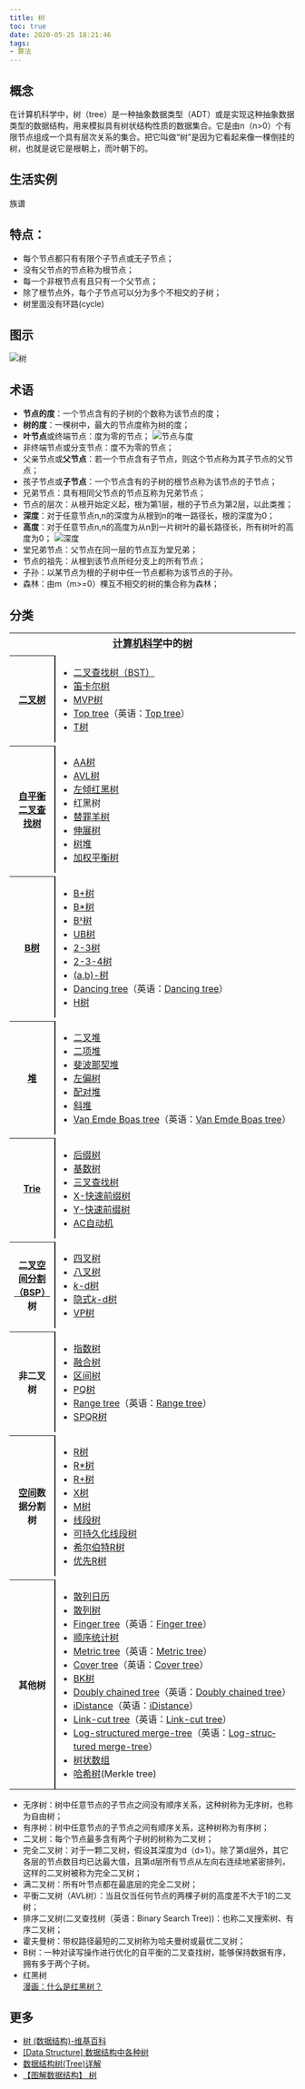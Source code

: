 ```yaml
---
title: 树
toc: true
date: 2020-05-25 18:21:46
tags:
- 算法
---
```


## 概念
在计算机科学中，树（tree）是一种抽象数据类型（ADT）或是实现这种抽象数据类型的数据结构，用来模拟具有树状结构性质的数据集合。它是由n（n>0）个有限节点组成一个具有层次关系的集合。把它叫做“树”是因为它看起来像一棵倒挂的树，也就是说它是根朝上，而叶朝下的。

## 生活实例
族谱

## 特点：

- 每个节点都只有有限个子节点或无子节点；
- 没有父节点的节点称为根节点；
- 每一个非根节点有且只有一个父节点；
- 除了根节点外，每个子节点可以分为多个不相交的子树；
- 树里面没有环路(cycle)

## 图示

![树](img/Treedatastructure.png)

## 术语
- **节点的度**：一个节点含有的子树的个数称为该节点的度；
- **树的度**：一棵树中，最大的节点度称为树的度；
-  **叶节点**或终端节点：度为零的节点；
    ![节点与度](img/21AKcEALa8.png)
- 非终端节点或分支节点：度不为零的节点；
- 父亲节点或**父节点**：若一个节点含有子节点，则这个节点称为其子节点的父节点；
- 孩子节点或**子节点**：一个节点含有的子树的根节点称为该节点的子节点；
- 兄弟节点：具有相同父节点的节点互称为兄弟节点；
- 节点的层次：从根开始定义起，根为第1层，根的子节点为第2层，以此类推；
- **深度**：对于任意节点n,n的深度为从根到n的唯一路径长，根的深度为0；
- **高度**：对于任意节点n,n的高度为从n到一片树叶的最长路径长，所有树叶的高度为0；
    ![深度](img/G21BLhmll3.png)
- 堂兄弟节点：父节点在同一层的节点互为堂兄弟；
- 节点的祖先：从根到该节点所经分支上的所有节点；
- 子孙：以某节点为根的子树中任一节点都称为该节点的子孙。
- 森林：由m（m>=0）棵互不相交的树的集合称为森林；

## 分类

<table cellspacing="0" class="nowraplinks collapsible autocollapse navbox-inner" style="border-spacing:0;background:transparent;color:inherit" id="collapsibleTable0"><tbody><tr><th scope="col" class="navbox-title" colspan="2"><div style="font-size:110%"><a href="https://wikipedia.hk.wjbk.site/baike-%E8%AE%A1%E7%AE%97%E6%9C%BA%E7%A7%91%E5%AD%A6" title="计算机科学">计算机科学</a>中的<a href="https://wikipedia.hk.wjbk.site/baike-%E6%A0%91_(%E6%95%B0%E6%8D%AE%E7%BB%93%E6%9E%84)" title="树 (数据结构)">树</a></div></th></tr><tr style="height:2px"><td colspan="3"></td></tr><tr><th scope="row" class="navbox-group"><a href="https://wikipedia.hk.wjbk.site/baike-%E4%BA%8C%E5%8F%89%E6%A0%91" title="二叉树">二叉树</a></th><td class="navbox-list navbox-odd hlist" style="text-align:left;border-left-width:2px;border-left-style:solid;width:100%;padding:0px"><div style="padding:0em 0.25em">
<ul><li><a href="https://wikipedia.hk.wjbk.site/baike-%E4%BA%8C%E5%85%83%E6%90%9C%E5%B0%8B%E6%A8%B9" title="二叉搜索树">二叉查找树（BST）</a></li>
<li><a href="https://wikipedia.hk.wjbk.site/baike-%E7%AC%9B%E5%8D%A1%E5%B0%94%E6%A0%91" title="笛卡尔树">笛卡尔树</a></li>
<li><a href="/w/index.php?title=MVP%E6%A0%91&amp;action=edit&amp;redlink=1" class="new" title="MVP树（页面不存在）">MVP树</a></li>
<li><span class="ilh-all" data-orig-title="Top tree" data-lang-code="en" data-lang-name="英语" data-foreign-title="Top tree"><span class="ilh-page"><a href="/w/index.php?title=Top_tree&amp;action=edit&amp;redlink=1" class="new" original-title="Top tree（页面不存在）">Top tree</a></span><span class="noprint ilh-comment">（<span class="ilh-lang">英语</span><span class="ilh-colon">：</span><span class="ilh-link"><a href="https://en.wikipedia.org/wiki/Top_tree" class="extiw" title="en:Top tree"><span lang="en" dir="auto">Top tree</span></a></span>）</span></span></li>
<li><a href="/w/index.php?title=T%E6%A0%91&amp;action=edit&amp;redlink=1" class="new" title="T树（页面不存在）">T树</a></li></ul>
</div></td></tr><tr style="height:2px"><td colspan="3"></td></tr><tr><th scope="row" class="navbox-group"><a href="https://wikipedia.hk.wjbk.site/baike-%E8%87%AA%E5%B9%B3%E8%A1%A1%E4%BA%8C%E5%8F%89%E6%9F%A5%E6%89%BE%E6%A0%91" class="mw-redirect" title="自平衡二叉查找树">自平衡二叉查找树</a></th><td class="navbox-list navbox-even hlist" style="text-align:left;border-left-width:2px;border-left-style:solid;width:100%;padding:0px"><div style="padding:0em 0.25em">
<ul><li><a href="https://wikipedia.hk.wjbk.site/baike-AA%E6%A0%91" title="AA树">AA树</a></li>
<li><a href="https://wikipedia.hk.wjbk.site/baike-AVL%E6%A0%91" title="AVL树">AVL树</a></li>
<li><a href="https://wikipedia.hk.wjbk.site/baike-%E5%B7%A6%E5%80%BE%E7%BA%A2%E9%BB%91%E6%A0%91" title="左倾红黑树">左倾红黑树</a></li>
<li><a class="mw-selflink selflink">红黑树</a></li>
<li><a href="https://wikipedia.hk.wjbk.site/baike-%E6%9B%BF%E7%BD%AA%E7%BE%8A%E6%A0%91" title="替罪羊树">替罪羊树</a></li>
<li><a href="https://wikipedia.hk.wjbk.site/baike-%E4%BC%B8%E5%B1%95%E6%A0%91" title="伸展树">伸展树</a></li>
<li><a href="https://wikipedia.hk.wjbk.site/baike-%E6%A0%91%E5%A0%86" title="树堆">树堆</a></li>
<li><a href="https://wikipedia.hk.wjbk.site/baike-%E5%8A%A0%E6%9D%83%E5%B9%B3%E8%A1%A1%E6%A0%91" title="加权平衡树">加权平衡树</a></li></ul>
</div></td></tr><tr style="height:2px"><td colspan="3"></td></tr><tr><th scope="row" class="navbox-group"><a href="https://wikipedia.hk.wjbk.site/baike-B%E6%A0%91" title="B树">B树</a></th><td class="navbox-list navbox-odd hlist" style="text-align:left;border-left-width:2px;border-left-style:solid;width:100%;padding:0px"><div style="padding:0em 0.25em">
<ul><li><a href="https://wikipedia.hk.wjbk.site/baike-B%2B%E6%A0%91" title="B+树">B+树</a></li>
<li><a href="/w/index.php?title=B*%E6%A0%91&amp;action=edit&amp;redlink=1" class="new" title="B*树（页面不存在）">B*树</a></li>
<li><a href="/w/index.php?title=Bx%E6%A0%91&amp;action=edit&amp;redlink=1" class="new" title="Bx树（页面不存在）">B<small><sup>x</sup></small>树</a></li>
<li><a href="/w/index.php?title=UB%E6%A0%91&amp;action=edit&amp;redlink=1" class="new" title="UB树（页面不存在）">UB树</a></li>
<li><a href="https://wikipedia.hk.wjbk.site/baike-2-3%E6%A0%91" title="2-3树">2-3树</a></li>
<li><a href="https://wikipedia.hk.wjbk.site/baike-2-3-4%E6%A0%91" title="2-3-4树">2-3-4树</a></li>
<li><a href="/w/index.php?title=(a,b)-%E6%A0%91&amp;action=edit&amp;redlink=1" class="new" title="(a,b)-树（页面不存在）">(a,b)-树</a></li>
<li><span class="ilh-all" data-orig-title="Dancing tree" data-lang-code="en" data-lang-name="英语" data-foreign-title="Dancing tree"><span class="ilh-page"><a href="/w/index.php?title=Dancing_tree&amp;action=edit&amp;redlink=1" class="new" original-title="Dancing tree（页面不存在）">Dancing tree</a></span><span class="noprint ilh-comment">（<span class="ilh-lang">英语</span><span class="ilh-colon">：</span><span class="ilh-link"><a href="https://en.wikipedia.org/wiki/Dancing_tree" class="extiw" title="en:Dancing tree"><span lang="en" dir="auto">Dancing tree</span></a></span>）</span></span></li>
<li><a href="https://wikipedia.hk.wjbk.site/baike-H%E6%A0%91" title="H树">H树</a></li></ul>
</div></td></tr><tr style="height:2px"><td colspan="3"></td></tr><tr><th scope="row" class="navbox-group"><a href="https://wikipedia.hk.wjbk.site/baike-%E5%A0%86_(%E6%95%B0%E6%8D%AE%E7%BB%93%E6%9E%84)" class="mw-redirect" title="堆 (数据结构)">堆</a></th><td class="navbox-list navbox-even hlist" style="text-align:left;border-left-width:2px;border-left-style:solid;width:100%;padding:0px"><div style="padding:0em 0.25em">
<ul><li><a href="https://wikipedia.hk.wjbk.site/baike-%E4%BA%8C%E5%8F%89%E5%A0%86" title="二叉堆">二叉堆</a></li>
<li><a href="https://wikipedia.hk.wjbk.site/baike-%E4%BA%8C%E9%A1%B9%E5%A0%86" title="二项堆">二项堆</a></li>
<li><a href="https://wikipedia.hk.wjbk.site/baike-%E6%96%90%E6%B3%A2%E9%82%A3%E5%A5%91%E5%A0%86" title="斐波那契堆">斐波那契堆</a></li>
<li><a href="https://wikipedia.hk.wjbk.site/baike-%E5%B7%A6%E5%81%8F%E6%A0%91" title="左偏树">左偏树</a></li>
<li><a href="https://wikipedia.hk.wjbk.site/baike-%E9%85%8D%E5%AF%B9%E5%A0%86" title="配对堆">配对堆</a></li>
<li><a href="https://wikipedia.hk.wjbk.site/baike-%E6%96%9C%E5%A0%86" title="斜堆">斜堆</a></li>
<li><span class="ilh-all" data-orig-title="Van Emde Boas tree" data-lang-code="en" data-lang-name="英语" data-foreign-title="Van Emde Boas tree"><span class="ilh-page"><a href="/w/index.php?title=Van_Emde_Boas_tree&amp;action=edit&amp;redlink=1" class="new" original-title="Van Emde Boas tree（页面不存在）">Van Emde Boas tree</a></span><span class="noprint ilh-comment">（<span class="ilh-lang">英语</span><span class="ilh-colon">：</span><span class="ilh-link"><a href="https://en.wikipedia.org/wiki/Van_Emde_Boas_tree" class="extiw" title="en:Van Emde Boas tree"><span lang="en" dir="auto">Van Emde Boas tree</span></a></span>）</span></span></li></ul>
</div></td></tr><tr style="height:2px"><td colspan="3"></td></tr><tr><th scope="row" class="navbox-group"><a href="https://wikipedia.hk.wjbk.site/baike-Trie" title="Trie">Trie</a></th><td class="navbox-list navbox-odd hlist" style="text-align:left;border-left-width:2px;border-left-style:solid;width:100%;padding:0px"><div style="padding:0em 0.25em">
<ul><li><a href="https://wikipedia.hk.wjbk.site/baike-%E5%90%8E%E7%BC%80%E6%A0%91" title="后缀树">后缀树</a></li>
<li><a href="https://wikipedia.hk.wjbk.site/baike-%E5%9F%BA%E6%95%B0%E6%A0%91" title="基数树">基数树</a></li>
<li><a href="https://wikipedia.hk.wjbk.site/baike-%E4%B8%89%E5%8F%89%E6%90%9C%E7%B4%A2%E6%A0%91" title="三叉搜索树">三叉查找树</a></li>
<li><a href="/w/index.php?title=X-%E5%BF%AB%E9%80%9F%E5%89%8D%E7%BC%80%E6%A0%91&amp;action=edit&amp;redlink=1" class="new" title="X-快速前缀树（页面不存在）">X-快速前缀树</a></li>
<li><a href="/w/index.php?title=Y-%E5%BF%AB%E9%80%9F%E5%89%8D%E7%BC%80%E6%A0%91&amp;action=edit&amp;redlink=1" class="new" title="Y-快速前缀树（页面不存在）">Y-快速前缀树</a></li>
<li><a href="https://wikipedia.hk.wjbk.site/baike-AC%E8%87%AA%E5%8A%A8%E6%9C%BA%E7%AE%97%E6%B3%95" title="AC自动机算法">AC自动机</a></li></ul>
</div></td></tr><tr style="height:2px"><td colspan="3"></td></tr><tr><th scope="row" class="navbox-group"><a href="https://wikipedia.hk.wjbk.site/baike-%E4%BA%8C%E5%8F%89%E7%A9%BA%E9%97%B4%E5%88%86%E5%89%B2" title="二叉空间分割">二叉空间分割（BSP）</a>树</th><td class="navbox-list navbox-even hlist" style="text-align:left;border-left-width:2px;border-left-style:solid;width:100%;padding:0px"><div style="padding:0em 0.25em">
<ul><li><a href="https://wikipedia.hk.wjbk.site/baike-%E5%9B%9B%E5%8F%89%E6%A0%91" title="四叉树">四叉树</a></li>
<li><a href="https://wikipedia.hk.wjbk.site/baike-%E5%85%AB%E5%8F%89%E6%A0%91" title="八叉树">八叉树</a></li>
<li><a href="https://wikipedia.hk.wjbk.site/baike-K-d%E6%A0%91" title="K-d树"><i>k</i>-d树</a></li>
<li><a href="/w/index.php?title=%E9%9A%90%E5%BC%8Fk-d%E6%A0%91&amp;action=edit&amp;redlink=1" class="new" title="隐式k-d树（页面不存在）">隐式<i>k</i>-d树</a></li>
<li><a href="/w/index.php?title=VP%E6%A0%91&amp;action=edit&amp;redlink=1" class="new" title="VP树（页面不存在）">VP树</a></li></ul>
</div></td></tr><tr style="height:2px"><td colspan="3"></td></tr><tr><th scope="row" class="navbox-group">非二叉树</th><td class="navbox-list navbox-odd hlist" style="text-align:left;border-left-width:2px;border-left-style:solid;width:100%;padding:0px"><div style="padding:0em 0.25em">
<ul><li><a href="/w/index.php?title=%E6%8C%87%E6%95%B0%E6%A0%91&amp;action=edit&amp;redlink=1" class="new" title="指数树（页面不存在）">指数树</a></li>
<li><a href="/w/index.php?title=%E8%9E%8D%E5%90%88%E6%A0%91&amp;action=edit&amp;redlink=1" class="new" title="融合树（页面不存在）">融合树</a></li>
<li><a href="/w/index.php?title=%E5%8C%BA%E9%97%B4%E6%A0%91&amp;action=edit&amp;redlink=1" class="new" title="区间树（页面不存在）">区间树</a></li>
<li><a href="/w/index.php?title=PQ%E6%A0%91&amp;action=edit&amp;redlink=1" class="new" title="PQ树（页面不存在）">PQ树</a></li>
<li><span class="ilh-all" data-orig-title="Range tree" data-lang-code="en" data-lang-name="英语" data-foreign-title="Range tree"><span class="ilh-page"><a href="/w/index.php?title=Range_tree&amp;action=edit&amp;redlink=1" class="new" original-title="Range tree（页面不存在）">Range tree</a></span><span class="noprint ilh-comment">（<span class="ilh-lang">英语</span><span class="ilh-colon">：</span><span class="ilh-link"><a href="https://en.wikipedia.org/wiki/Range_tree" class="extiw" title="en:Range tree"><span lang="en" dir="auto">Range tree</span></a></span>）</span></span></li>
<li><a href="/w/index.php?title=SPQR%E6%A0%91&amp;action=edit&amp;redlink=1" class="new" title="SPQR树（页面不存在）">SPQR树</a></li></ul>
</div></td></tr><tr style="height:2px"><td colspan="3"></td></tr><tr><th scope="row" class="navbox-group"><a href="/w/index.php?title=%E7%A9%BA%E9%97%B4%E6%95%B0%E6%8D%AE%E5%BA%93&amp;action=edit&amp;redlink=1" class="new" title="空间数据库（页面不存在）">空间</a>数据分割树</th><td class="navbox-list navbox-even hlist" style="text-align:left;border-left-width:2px;border-left-style:solid;width:100%;padding:0px"><div style="padding:0em 0.25em">
<ul><li><a href="https://wikipedia.hk.wjbk.site/baike-R%E6%A0%91" title="R树">R树</a></li>
<li><a href="https://wikipedia.hk.wjbk.site/baike-R*%E6%A0%91" title="R*树">R*树</a></li>
<li><a href="https://wikipedia.hk.wjbk.site/baike-R%2B%E6%A0%91" title="R+树">R+树</a></li>
<li><a href="/w/index.php?title=X%E6%A0%91&amp;action=edit&amp;redlink=1" class="new" title="X树（页面不存在）">X树</a></li>
<li><a href="/w/index.php?title=M%E6%A0%91&amp;action=edit&amp;redlink=1" class="new" title="M树（页面不存在）">M树</a></li>
<li><a href="https://wikipedia.hk.wjbk.site/baike-%E7%B7%9A%E6%AE%B5%E6%A8%B9_(%E5%84%B2%E5%AD%98%E5%8D%80%E9%96%93)" class="mw-redirect" title="线段树 (存储区间)">线段树</a></li>
<li><a href="https://wikipedia.hk.wjbk.site/baike-%E5%8F%AF%E6%8C%81%E4%B9%85%E5%8C%96%E7%BA%BF%E6%AE%B5%E6%A0%91" title="可持久化线段树">可持久化线段树</a></li>
<li><a href="/w/index.php?title=%E5%B8%8C%E5%B0%94%E4%BC%AF%E7%89%B9R%E6%A0%91&amp;action=edit&amp;redlink=1" class="new" title="希尔伯特R树（页面不存在）">希尔伯特R树</a></li>
<li><a href="/w/index.php?title=%E4%BC%98%E5%85%88R%E6%A0%91&amp;action=edit&amp;redlink=1" class="new" title="优先R树（页面不存在）">优先R树</a></li></ul>
</div></td></tr><tr style="height:2px"><td colspan="3"></td></tr><tr><th scope="row" class="navbox-group">其他树</th><td class="navbox-list navbox-odd hlist" style="text-align:left;border-left-width:2px;border-left-style:solid;width:100%;padding:0px"><div style="padding:0em 0.25em">
<ul><li><a href="/w/index.php?title=%E6%95%A3%E5%88%97%E6%97%A5%E5%8E%86&amp;action=edit&amp;redlink=1" class="new" title="散列日历（页面不存在）">散列日历</a></li>
<li><a href="/w/index.php?title=%E6%95%A3%E5%88%97%E6%A0%91&amp;action=edit&amp;redlink=1" class="new" title="散列树（页面不存在）">散列树</a></li>
<li><span class="ilh-all" data-orig-title="Finger tree" data-lang-code="en" data-lang-name="英语" data-foreign-title="Finger tree"><span class="ilh-page"><a href="/w/index.php?title=Finger_tree&amp;action=edit&amp;redlink=1" class="new" original-title="Finger tree（页面不存在）">Finger tree</a></span><span class="noprint ilh-comment">（<span class="ilh-lang">英语</span><span class="ilh-colon">：</span><span class="ilh-link"><a href="https://en.wikipedia.org/wiki/Finger_tree" class="extiw" title="en:Finger tree"><span lang="en" dir="auto">Finger tree</span></a></span>）</span></span></li>
<li><a href="https://wikipedia.hk.wjbk.site/baike-%E9%A1%BA%E5%BA%8F%E7%BB%9F%E8%AE%A1%E6%A0%91" title="顺序统计树">顺序统计树</a></li>
<li><span class="ilh-all" data-orig-title="Metric tree" data-lang-code="en" data-lang-name="英语" data-foreign-title="Metric tree"><span class="ilh-page"><a href="/w/index.php?title=Metric_tree&amp;action=edit&amp;redlink=1" class="new" original-title="Metric tree（页面不存在）">Metric tree</a></span><span class="noprint ilh-comment">（<span class="ilh-lang">英语</span><span class="ilh-colon">：</span><span class="ilh-link"><a href="https://en.wikipedia.org/wiki/Metric_tree" class="extiw" title="en:Metric tree"><span lang="en" dir="auto">Metric tree</span></a></span>）</span></span></li>
<li><span class="ilh-all" data-orig-title="Cover tree" data-lang-code="en" data-lang-name="英语" data-foreign-title="Cover tree"><span class="ilh-page"><a href="/w/index.php?title=Cover_tree&amp;action=edit&amp;redlink=1" class="new" original-title="Cover tree（页面不存在）">Cover tree</a></span><span class="noprint ilh-comment">（<span class="ilh-lang">英语</span><span class="ilh-colon">：</span><span class="ilh-link"><a href="https://en.wikipedia.org/wiki/Cover_tree" class="extiw" title="en:Cover tree"><span lang="en" dir="auto">Cover tree</span></a></span>）</span></span></li>
<li><a href="/w/index.php?title=BK%E6%A0%91&amp;action=edit&amp;redlink=1" class="new" title="BK树（页面不存在）">BK树</a></li>
<li><span class="ilh-all" data-orig-title="Doubly chained tree" data-lang-code="en" data-lang-name="英语" data-foreign-title="Doubly chained tree"><span class="ilh-page"><a href="/w/index.php?title=Doubly_chained_tree&amp;action=edit&amp;redlink=1" class="new" original-title="Doubly chained tree（页面不存在）">Doubly chained tree</a></span><span class="noprint ilh-comment">（<span class="ilh-lang">英语</span><span class="ilh-colon">：</span><span class="ilh-link"><a href="https://en.wikipedia.org/wiki/Doubly_chained_tree" class="extiw" title="en:Doubly chained tree"><span lang="en" dir="auto">Doubly chained tree</span></a></span>）</span></span></li>
<li><span class="ilh-all" data-orig-title="iDistance" data-lang-code="en" data-lang-name="英语" data-foreign-title="iDistance"><span class="ilh-page"><a href="/w/index.php?title=IDistance&amp;action=edit&amp;redlink=1" class="new" original-title="IDistance（页面不存在）">iDistance</a></span><span class="noprint ilh-comment">（<span class="ilh-lang">英语</span><span class="ilh-colon">：</span><span class="ilh-link"><a href="https://en.wikipedia.org/wiki/iDistance" class="extiw" title="en:iDistance"><span lang="en" dir="auto">iDistance</span></a></span>）</span></span></li>
<li><span class="ilh-all" data-orig-title="Link-cut tree" data-lang-code="en" data-lang-name="英语" data-foreign-title="Link-cut tree"><span class="ilh-page"><a href="/w/index.php?title=Link-cut_tree&amp;action=edit&amp;redlink=1" class="new" original-title="Link-cut tree（页面不存在）">Link-cut tree</a></span><span class="noprint ilh-comment">（<span class="ilh-lang">英语</span><span class="ilh-colon">：</span><span class="ilh-link"><a href="https://en.wikipedia.org/wiki/Link-cut_tree" class="extiw" title="en:Link-cut tree"><span lang="en" dir="auto">Link-cut tree</span></a></span>）</span></span></li>
<li><span class="ilh-all" data-orig-title="Log-structured merge-tree" data-lang-code="en" data-lang-name="英语" data-foreign-title="Log-structured merge-tree"><span class="ilh-page"><a href="/w/index.php?title=Log-structured_merge-tree&amp;action=edit&amp;redlink=1" class="new" original-title="Log-structured merge-tree（页面不存在）">Log-structured merge-tree</a></span><span class="noprint ilh-comment">（<span class="ilh-lang">英语</span><span class="ilh-colon">：</span><span class="ilh-link"><a href="https://en.wikipedia.org/wiki/Log-structured_merge-tree" class="extiw" title="en:Log-structured merge-tree"><span lang="en" dir="auto">Log-structured merge-tree</span></a></span>）</span></span></li>
<li><a href="https://wikipedia.hk.wjbk.site/baike-%E6%A0%91%E7%8A%B6%E6%95%B0%E7%BB%84" title="树状数组">树状数组</a></li>
<li><a href="https://wikipedia.hk.wjbk.site/baike-%E5%93%88%E5%B8%8C%E6%A0%91" title="哈希树">哈希树</a>(Merkle tree)</li></ul>
</div></td></tr></tbody></table>

- 无序树：树中任意节点的子节点之间没有顺序关系，这种树称为无序树，也称为自由树；
- 有序树：树中任意节点的子节点之间有顺序关系，这种树称为有序树；
- 二叉树：每个节点最多含有两个子树的树称为二叉树；
- 完全二叉树：对于一颗二叉树，假设其深度为d（d>1）。除了第d层外，其它各层的节点数目均已达最大值，且第d层所有节点从左向右连续地紧密排列，这样的二叉树被称为完全二叉树；
- 满二叉树：所有叶节点都在最底层的完全二叉树；
- 平衡二叉树（AVL树）：当且仅当任何节点的两棵子树的高度差不大于1的二叉树；
- 排序二叉树(二叉查找树（英语：Binary Search Tree))：也称二叉搜索树、有序二叉树；
- 霍夫曼树：带权路径最短的二叉树称为哈夫曼树或最优二叉树；
- B树：一种对读写操作进行优化的自平衡的二叉查找树，能够保持数据有序，拥有多于两个子树。
- 红黑树   
 [漫画：什么是红黑树？](https://juejin.im/post/5a27c6946fb9a04509096248)
## 更多

- [树 (数据结构)-维基百科](https://wiwiwiki.kfd.me/wiki/%E6%A0%91_(%E6%95%B0%E6%8D%AE%E7%BB%93%E6%9E%84))
- [[Data Structure] 数据结构中各种树](https://www.cnblogs.com/maybe2030/p/4732377.html)
- [数据结构树(Tree)详解](http://data.biancheng.net/tree/)
- [【图解数据结构】 树](https://www.cnblogs.com/songwenjie/p/8878851.html)